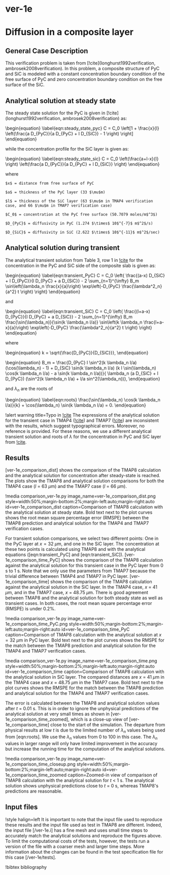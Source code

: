 # ver-1e

# Diffusion in a composite layer

## General Case Description

This verification problem is taken from [!cite](longhurst1992verification, ambrosek2008verification). In this problem, a composite structure of PyC and SiC is modeled with a constant concentration boundary condition of the free surface of PyC and zero concentration boundary condition on the free surface of the SiC.

## Analytical solution at steady state

The steady state solution for the PyC is given in [!cite](longhurst1992verification, ambrosek2008verification) as:

\begin{equation}
\label{eqn:steady_state_pyc}
    C = C_0 \left[1 + \frac{x}{l}  \left(\frac{a D_{PyC}}{a D_{PyC} + l D_{SiC}} - 1 \right) \right]
\end{equation}

while the concentration profile for the SiC layer is given as:

\begin{equation}
\label{eqn:steady_state_sic}
    C = C_0 \left(\frac{a+l-x}{l} \right) \left(\frac{a D_{PyC}}{a D_{PyC} + l D_{SiC}} \right)
\end{equation}

where

    $x$ = distance from free surface of PyC

    $a$ = thickness of the PyC layer (33 $\mu$m)

    $l$ = thickness of the SiC layer (63 $\mu$m in TMAP4 verification case, and 66 $\mu$m in TMAP7 verification case)

    $C_0$ = concentration at the PyC free surface (50.7079 moles/m$^3$)

    $D_{PyC}$ = diffusivity in PyC (1.274 $\times$ 10$^{-7}$ m$^2$/s)

    $D_{SiC}$ = diffusivity in SiC (2.622 $\times$ 10$^{-11}$ m$^2$/sec)

## Analytical solution during transient

The analytical transient solution from Table 3, row 1 in [!cite](li2010analytical) for the concentration in the PyC and SiC side of the composite slab is given as:

\begin{equation}
\label{eqn:transient_PyC}
C = C_0 \left\{ \frac{(a-x) D_{SiC} + l D_{PyC}}{l D_{PyC} + a D_{SiC}} - 2 \sum_{n=1}^{\infty} B_m \sin\left(\lambda_n \frac{x}{a}\right) \exp\left(-D_{PyC} \frac{\lambda^2_n}{a^2} t \right) \right\}
\end{equation}

and

\begin{equation}
\label{eqn:transient_SiC}
C = C_0 \left\{ \frac{(l+a-x) D_{PyC}}{l D_{PyC} + a D_{SiC}} - 2 \sum_{n=1}^{\infty} B_m \frac{\sin(\lambda_n)}{\sin(k \lambda_n l/a)} \sin\left(k \lambda_n \frac{l+a-x}{a}\right) \exp\left(-D_{PyC} \frac{\lambda^2_n}{a^2} t \right) \right\}
\end{equation}

where

\begin{equation}
k = \sqrt{\frac{D_{PyC}}{D_{SiC}}},
\end{equation}

\begin{equation}
B_m = \frac{D_{PyC} l \sin^2(k \lambda_n l/a) (\cos(\lambda_n) - 1) + D_{SiC} \sin(k \lambda_n l/a) (k l \sin(\lambda_n) \cos(k \lambda_n l/a) - a \sin(k \lambda_n l/a))}{ \lambda_n (a D_{SiC} + l D_{PyC}) (\sin^2(k \lambda_n l/a) + l/a sin^2(\lambda_n))},
\end{equation}

and $\lambda_n$ are the roots of

\begin{equation}
\label{eqn:roots}
\frac{\sin(\lambda_n) \cos(k \lambda_n l/a)}{k} + \cos(\lambda_n) \sin(k \lambda_n l/a) = 0.
\end{equation}

!alert warning title=Typo in [!cite](ambrosek2008verification)
The expressions of the analytical solution for the transient case in TMAP4 ([!cite](longhurst1992verification)) and TMAP7 ([!cite](ambrosek2008verification)) are inconsistent with the results, which suggest typographical errors. Moreover, no reference is provided. For these reasons, we use a different analytical transient solution and roots of $\lambda$ for the concentration in PyC and SiC layer from [!cite](li2010analytical).

## Results

[ver-1e_comparison_dist] shows the comparison of the TMAP8 calculation and the analytical solution for concentration after steady-state is reached. The plots show the TMAP8 and analytical solution comparisons for both the TMAP4 case ($l$ = 63 $\mu$m) and the TMAP7 case ($l$ = 66 $\mu$m).

!media comparison_ver-1e.py
       image_name=ver-1e_comparison_dist.png
       style=width:50%;margin-bottom:2%;margin-left:auto;margin-right:auto
       id=ver-1e_comparison_dist
       caption=Comparison of TMAP8 calculation with the analytical solution at steady state. Bold text next to the plot curves shows the root mean square percentage error (RMSPE) between the TMAP8 prediction and analytical solution for the TMAP4 and TMAP7 verification cases.

For transient solution comparisons, we select two different points: One in the PyC layer at $x = 32$ $\mu$m, and one in the SiC layer.
The concentration at these two points is calculated using TMAP8 and with the analytical equations ([eqn:transient_PyC] and [eqn:transient_SiC]).
[ver-1e_comparison_time_PyC] shows the comparison of the TMAP8 calculation against the analytical solution for this transient case in the PyC layer from 0 s to 1 s. Note that we only use the parameters from TMAP7 because the trivial difference between TMAP4 and TMAP7 in PyC layer.
[ver-1e_comparison_time] shows the comparison of the TMAP8 calculation against the analytical solution in the SiC layer. In the TMAP4 case, $x$ = 41 $\mu$m, and in the TMAP7 case, $x$ = 48.75 $\mu$m.
There is good agreement between TMAP8 and the analytical solution for both steady state as well as transient cases. In both cases, the root mean square percentage error (RMSPE) is under 0.2%.

!media comparison_ver-1e.py
       image_name=ver-1e_comparison_time_PyC.png
       style=width:50%;margin-bottom:2%;margin-left:auto;margin-right:auto
       id=ver-1e_comparison_time_PyC
       caption=Comparison of TMAP8 calculation with the analytical solution at $x = 32$ $\mu$m in PyC layer. Bold text next to the plot curves shows the RMSPE for the match between the TMAP8 prediction and analytical solution for the TMAP4 and TMAP7 verification cases.

!media comparison_ver-1e.py
       image_name=ver-1e_comparison_time.png
       style=width:50%;margin-bottom:2%;margin-left:auto;margin-right:auto
       id=ver-1e_comparison_time
       caption=Comparison of TMAP8 calculation with the analytical solution in SiC layer. The compared distances are $x$ = 41 $\mu$m in the TMAP4 case and $x$ = 48.75 $\mu$m in the TMAP7 case. Bold text next to the plot curves shows the RMSPE for the match between the TMAP8 prediction and analytical solution for the TMAP4 and TMAP7 verification cases.

The error is calculated between the TMAP8 and analytical solution values after $t$ = 0.01 s. This is in order to ignore the unphysical predictions of the analytical solution at very small times as shown in [ver-1e_comparison_time_zoomed], which is a close-up view of [ver-1e_comparison_time] close to the start of the simulation. The departure from physical results at low $t$ is due to the limited number of $\lambda_n$ values being used from [eqn:roots]. We use the $\lambda_n$ values from 0 to 100 in this case. The $\lambda_n$ values in larger range will only have limited improvement in the accuracy but increase the running time for the computation of the analytical solutions.

!media comparison_ver-1e.py
       image_name=ver-1e_comparison_time_closeup.png
       style=width:50%;margin-bottom:2%;margin-left:auto;margin-right:auto
       id=ver-1e_comparison_time_zoomed
       caption=Zoomed-in view of comparison of TMAP8 calculation with the analytical solution for $t$ < 1 s. The analytical solution shows unphysical predictions close to $t$ = 0 s, whereas TMAP8's predictions are reasonable.

## Input files

!style halign=left
It is important to note that the input file used to reproduce these results and the input file used as test in TMAP8 are different. Indeed, the input file [/ver-1e.i] has a fine mesh and uses small time steps to accurately match the analytical solutions and reproduce the figures above. To limit the computational costs of the tests, however, the tests run a version of the file with a coarser mesh and larger time steps. More information about the changes can be found in the test specification file for this case [/ver-1e/tests].

!bibtex bibliography

